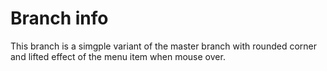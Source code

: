 # Branch info
This branch is a simgple variant of the master branch with rounded corner and
lifted effect of the menu item when mouse over.
